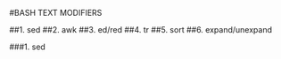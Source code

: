 #BASH TEXT MODIFIERS

##1. sed
##2. awk
##3. ed/red
##4. tr
##5. sort
##6. expand/unexpand


###1. sed
